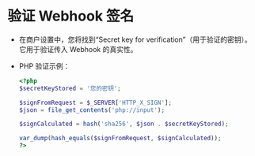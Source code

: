 # 验证 Webhook 签名

- 在商户设置中，您将找到“Secret key for verification”（用于验证的密钥）。它用于验证传入 Webhook 的真实性。

- PHP 验证示例：

  ```php
  <?php
  $secretKeyStored = '您的密钥';

  $signFromRequest = $_SERVER['HTTP_X_SIGN'];
  $json = file_get_contents('php://input');

  $signCalculated = hash('sha256', $json . $secretKeyStored);

  var_dump(hash_equals($signFromRequest, $signCalculated));
  ?>
  ```